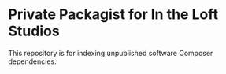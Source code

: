 <!--
id: readme
tags: ''
-->

# Private Packagist for In the Loft Studios

This repository is for indexing unpublished software Composer dependencies.
